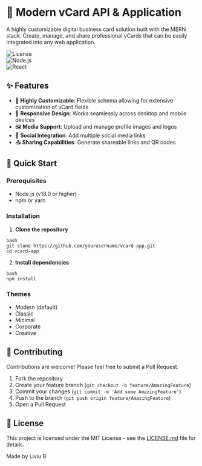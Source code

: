 # 🌟 Modern vCard API & Application  

A highly customizable digital business card solution built with the MERN stack. Create, manage, and share professional vCards that can be easily integrated into any web application.  

![License](https://img.shields.io/badge/license-MIT-blue.svg)  
![Node.js](https://img.shields.io/badge/Node.js-v18.0%2B-green.svg)  
![React](https://img.shields.io/badge/React-v18.0%2B-blue.svg)  

## ✨ Features  

- 🎨 **Highly Customizable**: Flexible schema allowing for extensive customization of vCard fields  
- 📱 **Responsive Design**: Works seamlessly across desktop and mobile devices   
- 🖼️ **Media Support**: Upload and manage profile images and logos  
- 🔗 **Social Integration**: Add multiple social media links  
- 📤 **Sharing Capabilities**: Generate shareable links and QR codes  

## 🚀 Quick Start  

### Prerequisites  

- Node.js (v18.0 or higher)  
- npm or yarn  

### Installation  

1. **Clone the repository** 
```
bash
git clone https://github.com/yourusername/vcard-app.git
cd vcard-app
```

2. **Install dependencies**  
```
bash
npm install
```

### Themes  
- Modern (default)  
- Classic  
- Minimal  
- Corporate  
- Creative  

## 🤝 Contributing  

Contributions are welcome! Please feel free to submit a Pull Request.  

1. Fork the repository  
2. Create your feature branch (`git checkout -b feature/AmazingFeature`)  
3. Commit your changes (`git commit -m 'Add some AmazingFeature'`)  
4. Push to the branch (`git push origin feature/AmazingFeature`)  
5. Open a Pull Request  

## 📝 License  

This project is licensed under the MIT License - see the [LICENSE.md](LICENSE.md) file for details.  

Made by Liviu B  
